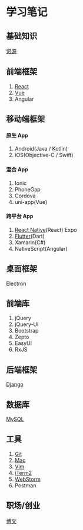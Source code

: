 # 学习笔记

## 基础知识

[资源](basic.md)

## 前端框架

1. [React](frontend/react.md)
2. [Vue](frontend/vue.md)
3. Angular

## 移动端框架

#### 原生 App

1. Android(Java / Kotlin)
2. iOS(Objective-C / Swift)

#### 混合 App

1. Ionic
2. PhoneGap
3. Cordova
4. uni-app(Vue)

#### 跨平台 App

1. [React Native](frontend/react_native.md)(React) Expo
2. [Flutter](frontend/flutter.md)(Dart)
3. Xamarin(C#)
4. NativeScript(Angular)

## 桌面框架

Electron

## 前端库

1. jQuery
2. jQuery-UI
3. Bootstrap
4. Zepto
5. EasyUI
6. RxJS

## 后端框架

[Django](backend/django.md)

## 数据库

[MySQL](backend/mysql.md)

## 工具

1. [Git](tools/git.md)
2. [Mac](tools/mac.md)
3. [Vim](tools/vim.md)
4. [iTerm2](tools/iTerm2.md)
5. [WebStorm](tools/webstorm.md)
6. Postman

## 职场/创业

[博文](career.md)
